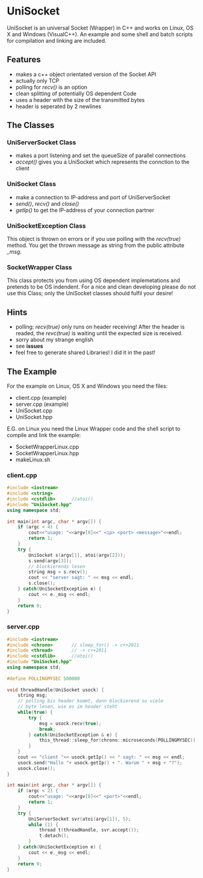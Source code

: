 # UniSocket

UniSocket is an universal Socket (Wrapper) in C++ and works 
on Linux, OS X and Windows (VisualC++). An example and
some shell and batch scripts for compilation and linking
are included.

## Features

- makes a c++ object orientated version of the Socket API
- actually only TCP
- polling for *recv()* is an option
- clean splitting of potentially OS dependent Code
- uses a header with the size of the transmitted bytes
- header is seperated by 2 newlines

## The Classes

### UniServerSocket Class

- makes a port listening and set the queueSize of parallel connections
- *accept()* gives you a UniSocket which represents the 
  connction to the client

### UniSocket Class

- make a connection to IP-address and port of UniServerSocket
- *send()*, *recv()* and *close()*
- *getIp()* to get the IP-address of your connection partner

### UniSocketException Class

This object is thrown on errors or if you use polling with
the *recv(true)* method. You get the thrown message as
string from the public attribute *_msg*.

### SocketWrapper Class

This class protects you from using OS dependent implemetations
and pretends to be OS indendent. For a nice and clean developing
please do not use this Class; only the UniSocket classes should
fulfil your desire!

## Hints

- polling: *recv(true)* only runs on header receiving!
  After the header is readed, the *revc(true)* is waiting
  until the expected size is received.
- sorry about my strange english
- see **issues**
- feel free to generate shared Libraries! I did it in the past!

## The Example

For the example on Linux, OS X and Windows you need the files:

- client.cpp (example)
- server.cpp (example)
- UniSocket.cpp
- UniSocket.hpp

E.G. on Linux you need the Linux Wrapper code and the shell script
to compile and link the example:

- SocketWrapperLinux.cpp
- SocketWrapperLinux.hpp
- makeLinux.sh

### client.cpp

```c++
#include <iostream>
#include <string>
#include <cstdlib>		//atoi()
#include "UniSocket.hpp"
using namespace std;
    
int main(int argc, char * argv[]) {
	if (argc < 4) {
		cout<<"usage: "<<argv[0]<<" <ip> <port> <message>"<<endl;
		return 1;
	}
	try {
		UniSocket s(argv[1], atoi(argv[2]));
		s.send(argv[3]);
		// blockierends lesen
		string msg = s.recv();
		cout << "server sagt: " << msg << endl;
		s.close();
	} catch(UniSocketException e) {
		cout << e._msg << endl;
	}
	return 0;
}
```

### server.cpp

```c++
#include <iostream>
#include <chrono>		// sleep_for() -> c++2011
#include <thread>		// -> c++2011
#include <cstdlib>		//atoi()
#include "UniSocket.hpp"
using namespace std;
    
#define POLLINGMYSEC 500000
    
void threadHandle(UniSocket usock) {
	string msg;
	// polling bis header kommt, dann blockierend so viele
	// byte lesen, wie es im header steht
	while(true) {
		try {
			msg = usock.recv(true);
			break;
		} catch(UniSocketException & e) {
			this_thread::sleep_for(chrono::microseconds(POLLINGMYSEC));
		}
	}
	cout << "client "<< usock.getIp() << " sagt: " << msg << endl;
	usock.send("Hallo "+ usock.getIp() + ". Warum " + msg + "?");
	usock.close();
}
    
int main(int argc, char * argv[]) {
	if (argc < 2) {
		cout<<"usage: "<<argv[0]<<" <port>"<<endl;
		return 1;
	}
	try {
		UniServerSocket svr(atoi(argv[1]), 5);
		while (1) {
			thread t(threadHandle, svr.accept());
			t.detach();
		}
	} catch(UniSocketException e) {
		cout << e._msg << endl;
	}
	return 0;
}
```
